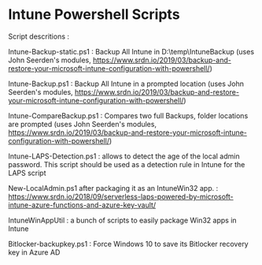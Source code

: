 # Intune Powershell Scripts

Script descritions :

  Intune-Backup-static.ps1 : Backup All Intune in D:\temp\IntuneBackup (uses John Seerden's modules, https://www.srdn.io/2019/03/backup-and-restore-your-microsoft-intune-configuration-with-powershell/)
  
  Intune-Backup.ps1 : Backup All Intune in a prompted location (uses John Seerden's modules, https://www.srdn.io/2019/03/backup-and-restore-your-microsoft-intune-configuration-with-powershell/)
    
  Intune-CompareBackup.ps1 : Compares two full Backups, folder locations are prompted (uses John Seerden's modules, https://www.srdn.io/2019/03/backup-and-restore-your-microsoft-intune-configuration-with-powershell/)

  Intune-LAPS-Detection.ps1 : allows to detect the age of the local admin password. This script should be used as a detection rule in Intune for the LAPS script 
  
  New-LocalAdmin.ps1 after packaging it as an IntuneWin32 app. : https://www.srdn.io/2018/09/serverless-laps-powered-by-microsoft-intune-azure-functions-and-azure-key-vault/

  IntuneWinAppUtil : a bunch of scripts to easily package Win32 apps in Intune
  
  
  Bitlocker-backupkey.ps1 : Force Windows 10 to save its Bitlocker recovery key in Azure AD
